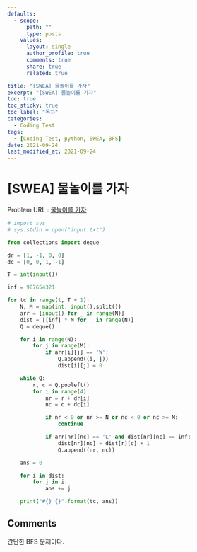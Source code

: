 ```yaml
---
defaults:
  - scope:
      path: ""
      type: posts
    values:
      layout: single
      author_profile: true
      comments: true
      share: true
      related: true

title: "[SWEA] 물놀이를 가자"
excerpt: "[SWEA] 물놀이를 가자"
toc: true
toc_sticky: true
toc_label: "목차"
categories:
  - Coding Test
tags:
  - [Coding Test, python, SWEA, BFS]
date: 2021-09-24
last_modified_at: 2021-09-24
---
```

# [SWEA] 물놀이를 가자

Problem URL : [물놀이를 가자](https://swexpertacademy.com/main/code/problem/problemDetail.do?contestProbId=AXWXMZta-PsDFAST)

```python
# import sys
# sys.stdin = open("input.txt")

from collections import deque

dr = [1, -1, 0, 0]
dc = [0, 0, 1, -1]

T = int(input())

inf = 987654321

for tc in range(1, T + 1):
    N, M = map(int, input().split())
    arr = [input() for _ in range(N)]
    dist = [[inf] * M for _ in range(N)]
    Q = deque()

    for i in range(N):
        for j in range(M):
            if arr[i][j] == 'W':
                Q.append((i, j))
                dist[i][j] = 0

    while Q:
        r, c = Q.popleft()
        for i in range(4):
            nr = r + dr[i]
            nc = c + dc[i]

            if nr < 0 or nr >= N or nc < 0 or nc >= M:
                continue

            if arr[nr][nc] == 'L' and dist[nr][nc] == inf:
                dist[nr][nc] = dist[r][c] + 1
                Q.append((nr, nc))

    ans = 0

    for i in dist:
        for j in i:
            ans += j

    print("#{} {}".format(tc, ans))
```

## Comments
간단한 BFS 문제이다.